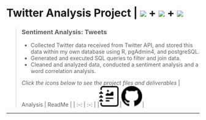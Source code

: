 # **Twitter Analysis Project |** ![](https://ford-johnson.com/images/rstudiobadge.svg) **+** ![](https://ford-johnson.com/images/postgresql.svg) **+** <img src="https://ford-johnson.com/images/quarto.png" height="28px">
> ### **Sentiment Analysis: Tweets**
> - Collected Twitter data received from Twitter API, and stored this data within my own database using R, pgAdmin4, and postgreSQL.
> - Generated and executed SQL queries to filter and join data.
> - Cleaned and analyzed data, conducted a sentiment analysis and a word correlation analysis.
>
> *Click the icons below to see the project files and deliverables*
> | Analysis | ReadMe |
> | :-: | :-: |
> |[<img src="journal-richtext.svg" width="54px">](https://bradfordjohnson.github.io/rblogr/)|[<img src="github.svg" width="54px">](https://github.com/bradfordjohnson/twitter-analysis-project/blob/t/README.md)|

---
